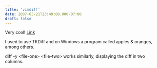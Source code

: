 ```yaml
---
title: 'vimdiff'
date: 2007-05-21T23:49:00.000-07:00
draft: false
---
```


Very cool! [Link](http://www.vim.org/htmldoc/diff.html)  
  
I used to use TKDiff and on Windows a program called apples & oranges, among others.  
  
diff -y <file-one\> <file-two\> works similarly, displaying the diff in two columns.